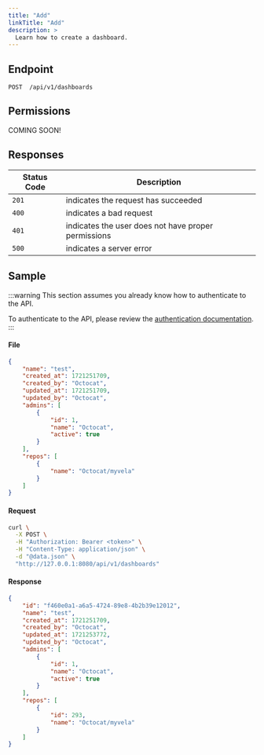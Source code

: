 ```yaml
---
title: "Add"
linkTitle: "Add"
description: >
  Learn how to create a dashboard.
---
```


## Endpoint

```
POST  /api/v1/dashboards
```

## Permissions

COMING SOON!

## Responses

| Status Code | Description                                         |
| ----------- | --------------------------------------------------- |
| `201`       | indicates the request has succeeded                 |
| `400`       | indicates a bad request                             |
| `401`       | indicates the user does not have proper permissions |
| `500`       | indicates a server error                            |

## Sample

:::warning
This section assumes you already know how to authenticate to the API.

To authenticate to the API, please review the [authentication documentation](/docs/reference/api/authentication.md).
:::

#### File

```json
{
    "name": "test",
    "created_at": 1721251709,
    "created_by": "Octocat",
    "updated_at": 1721251709,
    "updated_by": "Octocat",
    "admins": [
        {
            "id": 1,
            "name": "Octocat",
            "active": true
        }
    ],
    "repos": [
        {
            "name": "Octocat/myvela"
        }
    ]
}
```

#### Request

```sh
curl \
  -X POST \
  -H "Authorization: Bearer <token>" \
  -H "Content-Type: application/json" \
  -d "@data.json" \
  "http://127.0.0.1:8080/api/v1/dashboards"
```

#### Response

```json
{
    "id": "f460e0a1-a6a5-4724-89e8-4b2b39e12012",
    "name": "test",
    "created_at": 1721251709,
    "created_by": "Octocat",
    "updated_at": 1721253772,
    "updated_by": "Octocat",
    "admins": [
        {
            "id": 1,
            "name": "Octocat",
            "active": true
        }
    ],
    "repos": [
        {
            "id": 293,
            "name": "Octocat/myvela"
        }
    ]
}
```